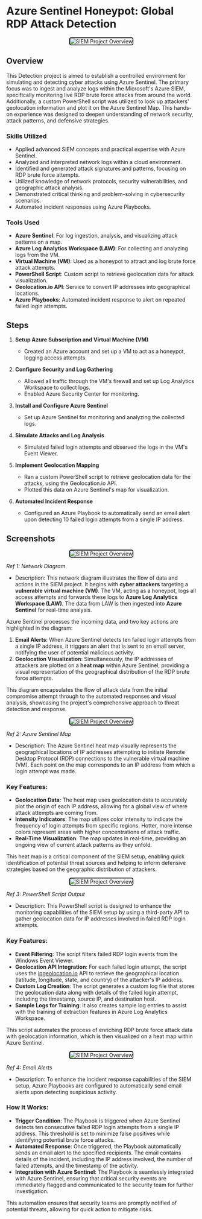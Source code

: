 # Azure Sentinel Honeypot: Global RDP Attack Detection

<div style="text-align: center;">
  <img src="https://github.com/user-attachments/assets/a2d9748f-6833-400d-90b0-d9742f71c30d" alt="SIEM Project Overview" style="border: 2px solid #000; border-radius: 5px;">
</div>


## Overview

This Detection project is aimed to establish a controlled environment for simulating and detecting cyber attacks using Azure Sentinel. The primary focus was to ingest and analyze logs within the Microsoft's Azure SIEM, specifically monitoring live RDP brute force attacks from around the world. Additionally, a custom PowerShell script was utilized to look up attackers' geolocation information and plot it on the Azure Sentinel Map. This hands-on experience was designed to deepen understanding of network security, attack patterns, and defensive strategies.

### Skills Utilized 

- Applied advanced SIEM concepts and practical expertise with Azure Sentinel.
- Analyzed and interpreted network logs within a cloud environment.
- Identified and generated attack signatures and patterns, focusing on RDP brute force attempts.
- Utilized knowledge of network protocols, security vulnerabilities, and geographic attack analysis.
- Demonstrated critical thinking and problem-solving in cybersecurity scenarios.
- Automated incident responses using Azure Playbooks.

### Tools Used

- **Azure Sentinel**: For log ingestion, analysis, and visualizing attack patterns on a map.
- **Azure Log Analytics Workspace (LAW)**: For collecting and analyzing logs from the VM.
- **Virtual Machine (VM)**: Used as a honeypot to attract and log brute force attack attempts.
- **PowerShell Script**: Custom script to retrieve geolocation data for attack visualization.
- **Geolocation.io API**: Service to convert IP addresses into geographical locations.
- **Azure Playbooks**: Automated incident response to alert on repeated failed login attempts.


## Steps

1. **Setup Azure Subscription and Virtual Machine (VM)**
    - Created an Azure account and set up a VM to act as a honeypot, logging access attempts.
  
2. **Configure Security and Log Gathering**
    - Allowed all traffic through the VM's firewall and set up Log Analytics Workspace to collect logs.
    - Enabled Azure Security Center for monitoring.

3. **Install and Configure Azure Sentinel**
    - Set up Azure Sentinel for monitoring and analyzing the collected logs.
  
4. **Simulate Attacks and Log Analysis**
    - Simulated failed login attempts and observed the logs in the VM's Event Viewer.
  
5. **Implement Geolocation Mapping**
    - Ran a custom PowerShell script to retrieve geolocation data for the attacks, using the Geolocation.io API.
    - Plotted this data on Azure Sentinel's map for visualization.

6. **Automated Incident Response**
    - Configured an Azure Playbook to automatically send an email alert upon detecting 10 failed login attempts from a single IP address.

## Screenshots

<div style="text-align: center;">
  <img src="https://github.com/user-attachments/assets/a2d9748f-6833-400d-90b0-d9742f71c30d" alt="SIEM Project Overview" style="border: 2px solid #000; border-radius: 5px;">
</div>

*Ref 1: Network Diagram*
- Description: This network diagram illustrates the flow of data and actions in the SIEM project. It begins with **cyber attackers** targeting a **vulnerable virtual machine (VM)**. The VM, acting as a honeypot, logs all access attempts and forwards these logs to **Azure Log Analytics Workspace (LAW)**. The data from LAW is then ingested into **Azure Sentinel** for real-time analysis.

Azure Sentinel processes the incoming data, and two key actions are highlighted in the diagram:
1. **Email Alerts**: When Azure Sentinel detects ten failed login attempts from a single IP address, it triggers an alert that is sent to an email server, notifying the user of potential malicious activity.
2. **Geolocation Visualization**: Simultaneously, the IP addresses of attackers are plotted on a **heat map** within Azure Sentinel, providing a visual representation of the geographical distribution of the RDP brute force attempts.

This diagram encapsulates the flow of attack data from the initial compromise attempt through to the automated responses and visual analysis, showcasing the project's comprehensive approach to threat detection and response.

<div style="text-align: center;">
  <img src="https://github.com/user-attachments/assets/9f1c1dcc-aea3-49e7-aec3-9cc894548b4e" alt="SIEM Project Overview" style="border: 2px solid #000; border-radius: 5px;">
</div>

*Ref 2: Azure Sentinel Map*
- Description: The Azure Sentinel heat map visually represents the geographical locations of IP addresses attempting to initiate Remote Desktop Protocol (RDP) connections to the vulnerable virtual machine (VM). Each point on the map corresponds to an IP address from which a login attempt was made.

### Key Features:
- **Geolocation Data**: The heat map uses geolocation data to accurately plot the origin of each IP address, allowing for a global view of where attack attempts are coming from.
- **Intensity Indicators**: The map utilizes color intensity to indicate the frequency of login attempts from specific regions. Hotter, more intense colors represent areas with higher concentrations of attack traffic.
- **Real-Time Visualization**: The map updates in real-time, providing an ongoing view of current attack patterns as they unfold.

This heat map is a critical component of the SIEM setup, enabling quick identification of potential threat sources and helping to inform defensive strategies based on the geographic distribution of attackers.

<div style="text-align: center;">
  <img src="https://github.com/user-attachments/assets/7aae2869-2547-40a9-8a85-002297160f8c" alt="SIEM Project Overview" style="border: 2px solid #000; border-radius: 5px;">
</div>

*Ref 3: PowerShell Script Output*
- Description: This PowerShell script is designed to enhance the monitoring capabilities of the SIEM setup by using a third-party API to gather geolocation data for IP addresses involved in failed RDP login attempts.

### Key Features:
- **Event Filtering**: The script filters failed RDP login events from the Windows Event Viewer.
- **Geolocation API Integration**: For each failed login attempt, the script uses the [ipgeolocation.io](https://ipgeolocation.io/) API to retrieve the geographical location (latitude, longitude, state, and country) of the attacker's IP address.
- **Custom Log Creation**: The script generates a custom log file that stores the geolocation data along with details of the failed login attempt, including the timestamp, source IP, and destination host.
- **Sample Logs for Training**: It also creates sample log entries to assist with the training of extraction features in Azure Log Analytics Workspace.

This script automates the process of enriching RDP brute force attack data with geolocation information, which is then visualized on a heat map within Azure Sentinel.


<div style="text-align: center;">
  <img src="https://github.com/user-attachments/assets/1a831ef8-b00b-4ecf-b706-aaab3beb307e" alt="SIEM Project Overview" style="border: 2px solid #000; border-radius: 5px;">
</div> 

*Ref 4: Email Alerts*
- Description: To enhance the incident response capabilities of the SIEM setup, Azure Playbooks are configured to automatically send email alerts upon detecting suspicious activity.

### How It Works:
- **Trigger Condition**: The Playbook is triggered when Azure Sentinel detects ten consecutive failed RDP login attempts from a single IP address. This threshold is set to minimize false positives while identifying potential brute force attacks.
- **Automated Response**: Once triggered, the Playbook automatically sends an email alert to the specified recipients. The email contains details of the incident, including the IP address involved, the number of failed attempts, and the timestamp of the activity.
- **Integration with Azure Sentinel**: The Playbook is seamlessly integrated with Azure Sentinel, ensuring that critical security events are immediately flagged and communicated to the security team for further investigation.

This automation ensures that security teams are promptly notified of potential threats, allowing for quick action to mitigate risks.

